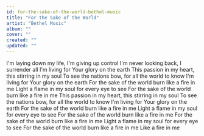 ```yaml
---
id: for-the-sake-of-the-world-bethel-music
title: "For the Sake of the World"
artist: "Bethel Music"
album: ""
cover: ""
created: ""
updated: ""
---
```


I'm laying down my life, I'm giving up control
I'm never looking back, I surrender all
I'm living for Your glory on the earth
This passion in my heart, this stirring in my soul
To see the nations bow, for all the world to know
I'm living for Your glory on the earth
For the sake of the world burn like a fire in me
Light a flame in my soul for every eye to see
For the sake of the world burn like a fire in me
This passion in my heart, this stirring in my soul
To see the nations bow, for all the world to know
I'm living for Your glory on the earth
For the sake of the world burn like a fire in me
Light a flame in my soul for every eye to see
For the sake of the world burn like a fire in me
For the sake of the world burn like a fire in me
Light a flame in my soul for every eye to see
For the sake of the world burn like a fire in me
Like a fire in me